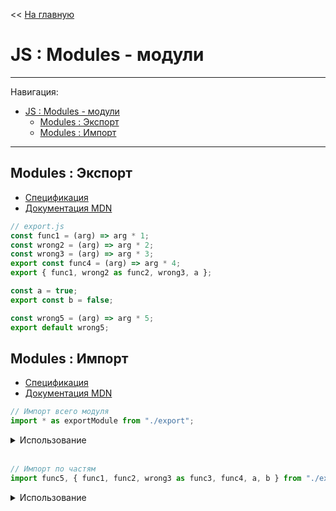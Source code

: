 << [На главную](../README.md)

# JS : Modules - модули

---

Навигация:

- [JS : Modules - модули](#js--modules---модули)
  - [Modules : Экспорт](#modules--экспорт)
  - [Modules : Импорт](#modules--импорт)

---

## Modules : Экспорт

- [Спецификация](https://tc39.es/ecma262/#sec-exports)
- [Документация MDN](https://developer.mozilla.org/en-US/docs/Web/JavaScript/Reference/Statements/export)

<a id="export"></a>

```js
// export.js
const func1 = (arg) => arg * 1;
const wrong2 = (arg) => arg * 2;
const wrong3 = (arg) => arg * 3;
export const func4 = (arg) => arg * 4;
export { func1, wrong2 as func2, wrong3, a };

const a = true;
export const b = false;

const wrong5 = (arg) => arg * 5;
export default wrong5;
```

## Modules : Импорт

- [Спецификация](https://tc39.es/ecma262/#sec-imports)
- [Документация MDN](https://developer.mozilla.org/en-US/docs/Web/JavaScript/Reference/Statements/import)

<a id="import"></a>

```js
// Импорт всего модуля
import * as exportModule from "./export";
```

<details>
<summary>Использование</summary>

```js
exportModule.func1(1); // ==> 1
exportModule.func2(1); // ==> 2
exportModule.wrong3(1); // ==> 3
exportModule.func4(1); // ==> 4
exportModule.default(1); // ==> 5
exportModule.a; // ==> true
exportModule.b; // ==> false
```

</details><br>

```js
// Импорт по частям
import func5, { func1, func2, wrong3 as func3, func4, a, b } from "./export";
```

<details>
<summary>Использование</summary>

```js
func1(1); // ==> 1
func2(1); // ==> 2
func3(1); // ==> 3
func4(1); // ==> 4
func5(1); // ==> 5
a; // ==> true
b; // ==> false
```

</details><br>
